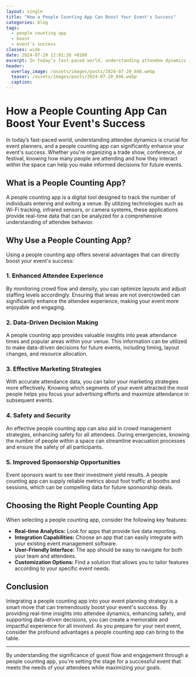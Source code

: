 ```yaml
---
layout: single
title: "How a People Counting App Can Boost Your Event's Success"
categories: blog
tags:
  - people counting app
  - boost
  - event's success
classes: wide
date: 2024-07-20 12:01:26 +0100
excerpt: In today’s fast-paced world, understanding attendee dynamics is crucial for event planners, and a people counting app can significantly enhance your event's...
header:
  overlay_image: /assets/images/posts/2024-07-20_846.webp
  teaser: /assets/images/posts/2024-07-20_846.webp
  caption: 
---
```

  
# How a People Counting App Can Boost Your Event's Success

In today’s fast-paced world, understanding attendee dynamics is crucial for event planners, and a people counting app can significantly enhance your event's success. Whether you're organizing a trade show, conference, or festival, knowing how many people are attending and how they interact within the space can help you make informed decisions for future events.

## What is a People Counting App? 

A people counting app is a digital tool designed to track the number of individuals entering and exiting a venue. By utilizing technologies such as Wi-Fi tracking, infrared sensors, or camera systems, these applications provide real-time data that can be analyzed for a comprehensive understanding of attendee behavior.

## Why Use a People Counting App?

Using a people counting app offers several advantages that can directly boost your event's success:

### 1. Enhanced Attendee Experience

By monitoring crowd flow and density, you can optimize layouts and adjust staffing levels accordingly. Ensuring that areas are not overcrowded can significantly enhance the attendee experience, making your event more enjoyable and engaging.

### 2. Data-Driven Decision Making

A people counting app provides valuable insights into peak attendance times and popular areas within your venue. This information can be utilized to make data-driven decisions for future events, including timing, layout changes, and resource allocation.

### 3. Effective Marketing Strategies

With accurate attendance data, you can tailor your marketing strategies more effectively. Knowing which segments of your event attracted the most people helps you focus your advertising efforts and maximize attendance in subsequent events.

### 4. Safety and Security 

An effective people counting app can also aid in crowd management strategies, enhancing safety for all attendees. During emergencies, knowing the number of people within a space can streamline evacuation processes and ensure the safety of all participants.

### 5. Improved Sponsorship Opportunities

Event sponsors want to see their investment yield results. A people counting app can supply reliable metrics about foot traffic at booths and sessions, which can be compelling data for future sponsorship deals.

## Choosing the Right People Counting App

When selecting a people counting app, consider the following key features:

- **Real-time Analytics:** Look for apps that provide live data reporting.
- **Integration Capabilities:** Choose an app that can easily integrate with your existing event management software.
- **User-Friendly Interface:** The app should be easy to navigate for both your team and attendees.
- **Customization Options:** Find a solution that allows you to tailor features according to your specific event needs.

## Conclusion

Integrating a people counting app into your event planning strategy is a smart move that can tremendously boost your event's success. By providing real-time insights into attendee dynamics, enhancing safety, and supporting data-driven decisions, you can create a memorable and impactful experience for all involved. As you prepare for your next event, consider the profound advantages a people counting app can bring to the table.

---

By understanding the significance of guest flow and engagement through a people counting app, you're setting the stage for a successful event that meets the needs of your attendees while maximizing your goals.